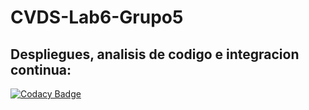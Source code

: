# CVDS-Lab6-Grupo5

## Despliegues, analisis de codigo e integracion continua:

[![Codacy Badge](https://app.codacy.com/project/badge/Grade/b62c449e43f24a86803f524a67d373ea)](https://www.codacy.com/manual/Fabimauri47/CVDS-Lab6-Grupo5/dashboard?utm_source=github.com&amp;utm_medium=referral&amp;utm_content=Fabimauri47/CVDS-Lab6-Grupo5&amp;utm_campaign=Badge_Grade)

